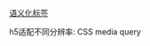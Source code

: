 [语义化标签](https://developer.mozilla.org/zh-CN/docs/Web/Guide/HTML/HTML5/HTML5_element_list)

h5适配不同分辨率: CSS media query